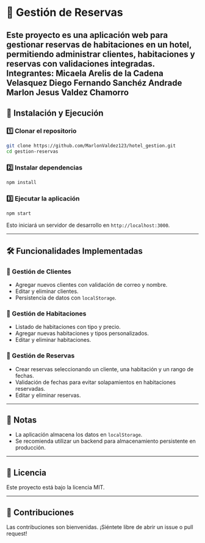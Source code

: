 # 📘 Gestión de Reservas

Este proyecto es una aplicación web para gestionar reservas de habitaciones en un hotel, permitiendo administrar clientes, habitaciones y reservas con validaciones integradas.
Integrantes: 
Micaela Arelis de la Cadena Velasquez
Diego Fernando Sanchéz Andrade
Marlon Jesus Valdez Chamorro
---

## 🚀 Instalación y Ejecución

### 1️⃣ Clonar el repositorio
```bash
git clone https://github.com/MarlonValdez123/hotel_gestion.git
cd gestion-reservas
```

### 2️⃣ Instalar dependencias
```bash
npm install
```

### 3️⃣ Ejecutar la aplicación
```bash
npm start
```
Esto iniciará un servidor de desarrollo en `http://localhost:3000`.

---

## 🛠 Funcionalidades Implementadas

### 📌 Gestión de Clientes
- Agregar nuevos clientes con validación de correo y nombre.
- Editar y eliminar clientes.
- Persistencia de datos con `localStorage`.

### 📌 Gestión de Habitaciones
- Listado de habitaciones con tipo y precio.
- Agregar nuevas habitaciones y tipos personalizados.
- Editar y eliminar habitaciones.

### 📌 Gestión de Reservas
- Crear reservas seleccionando un cliente, una habitación y un rango de fechas.
- Validación de fechas para evitar solapamientos en habitaciones reservadas.
- Editar y eliminar reservas.

---

## 📄 Notas
- La aplicación almacena los datos en `localStorage`.
- Se recomienda utilizar un backend para almacenamiento persistente en producción.

---

## 📜 Licencia
Este proyecto está bajo la licencia MIT.

---

## 🤝 Contribuciones
Las contribuciones son bienvenidas. ¡Siéntete libre de abrir un issue o pull request!


